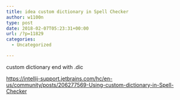 ```yaml
---
title: idea custom dictionary in Spell Checker
author: w1100n
type: post
date: 2018-02-07T05:23:31+00:00
url: /?p=11829
categories:
  - Uncategorized

---
```

custom dictionary end with .dic

https://intellij-support.jetbrains.com/hc/en-us/community/posts/206277569-Using-custom-dictionary-in-Spell-Checker